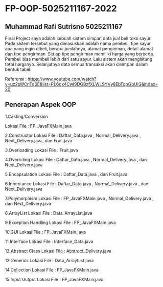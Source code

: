 # FP-OOP-5025211167-2022



## Muhammad Rafi Sutrisno 5025211167


Final Project saya adalah sebuah sistem simpan data jual beli toko sayur. Pada sistem tersebut yang dimasukkan adalah nama pembeli, tipe sayur apa yang ingin dibeli, berapa jumlahnya, alamat pengiriman, detail alamat dan tipe pengiriman. Setiap tipe pengiriman memiliki harga yang berbeda. Pembeli bisa membeli lebih dari satu sayur. Lalu sistem akan menghitung total harganya. Selanjutnya data semua transaksi akan disimpan dalam bentuk tabel.


Referensi : https://www.youtube.com/watch?v=uz2sWCnTq6E&list=PL6gx4Cwl9DGBzfXLWLSYVy8EbTdpGbUIG&index=20


## Penerapan Aspek OOP

1.Casting/Conversion

Lokasi File : FP_JavaFXMain.java

2.Constructor
Lokasi File : Daftar_Data.java , Normal_Delivery.java , Next_Delivery.java, dan Fruit.java

3.Overloading
Lokasi File : Fruit.java

4.Overriding
Lokasi File : Daftar_Data.java , Normal_Delivery.java , dan Next_Delivery.java

5.Encapsulation
Lokasi File : Daftar_Data.java , dan Fruit.java

6.Inheritance
Lokasi File : Daftar_Data.java , Normal_Delivery.java , dan Next_Delivery.java

7.Polymorphism
Lokasi File : FP_JavaFXMain.java , Normal_Delivery.java , dan Next_Delivery.java

8.ArrayList
Lokasi File : Data_ArrayList.java

9.Exception Handling
Lokasi File : FP_JavaFXMain.java

10.GUI
Lokasi File : FP_JavaFXMain.java

11.Interface
Lokasi File : Interface_Data.java

12.Abstract Class
Lokasi File : Abstract_Delivery.java

13.Generics
Lokasi File : Data_ArrayList.java

14.Collection
Lokasi File : FP_JavaFXMain.java

15.Input Output
Lokasi File : FP_JavaFXMain.java
